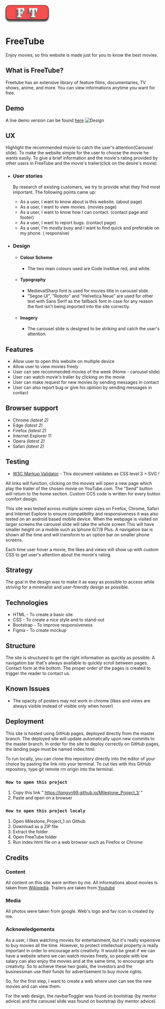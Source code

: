 [<img alt='FreeTube logo' src="assets/images/logo.png" style="margin: 0;position:relative;left:-1%;width:150px;">](#)

# FreeTube

Enjoy movies, so this website is made just for you to know the best movies.

## What is FreeTube?
Freetube has an extensive library of feature films, documentaries, TV shows, anime, and more. You can view informations anytime you want for free.

## Demo
A live demo version can be found
[here](https://longvn99.github.io/Milestone_Project_1/)
![Design](https://github.com/LongVN99/Milestone_Project_1/blob/a496c9ed26880e43e248fb220c388ca592c679a6/Mockups/Mockups.png)

## UX
Highlight the recommended movie to catch the user's attention(Carousel slide). To make the website simple for the user to choose the movie he wants easily. To give a brief information and the movie's rating provided by other users in FreeTube and the movie's trailer(click on the desire's movie).

- ### User stories
    By research of existing customers, we try to provide what they find most important. The following points came up:

    * As a user, I want to know about is this website. (about page)
    * As a user, I want to view movies. (movies page)
    * As a user, I want to know how I can contact. (contact page and footer)
    * As a user, I want to report bugs. (contact page)
    * As a user, I'm mostly busy and I want to find quick and preferable on my phone. ( responsive)

- ### Design
    - #### Colour Scheme
        -   The two main colours used are Code Insititue red, and white.
    -   #### Typography
        -   MedievalSharp font is used for movies title in carousel slide.
        -   "Segoe UI", "Roboto" and "Helvetica Neue" are used for other text with Sans Serif as the fallback font in case for any reason the font isn't being imported into the site correctly.
    -   #### Imagery
        -   The carousel slide is designed to be striking and catch the user's attention.


## Features

* Allow user to open this website on multiple device
* Allow user to view movies freely
* User can see recommended movies of the week (Home - carousel slide)
* User can watch movie's trailer by clicking on the movie
* User can make request for new movies by sending messages in contact
* User can also report bug or give his opinion by sending messages in contact


## Browser support

* Chrome *(latest 2)*
* Edge *(latest 2)*
* Firefox *(latest 2)*
* Internet Explorer 11
* Opera *(latest 2)*
* Safari *(latest 2)*

## Testing
* [W3C Markup Validator](https://jigsaw.w3.org/css-validator/#validate_by_input) - This document validates as CSS level 3 + SVG ! 

All links will function, clicking on the movies will open a new page which play the trailer of the chosen movie on YouTube.com. The "Send" button will return to the home section. Custom CCS code is written for every button comfort design.

This site was tested across multiple screen sizes on Firefox, Chrome, Safari and Internet Explore to ensure compatibility and responsiveness it was also tested on an android based mobile device. When the webpage is visited on larger screens the carousel slide will take the whole screen This will have smaller height on a mobile such as Iphone 6/7/8 Plus. A navigation bar is shown all the time and will transform to an option bar on smaller phone screens.

Each time user hover a movie, the likes and views will show up with custom CSS to get user's attention about the movie's rating.

## Strategy
The goal in the design was to make it as easy as possible to access while striving for a minimalist and user-friendly design as possible.

## Technologies
* HTML - To create a basic site
* CSS - To create a nice style and to stand-out
* Bootstrap - To improve responsiveness
* Figma - To create mockup

## Structure
The site is structured to get the right information as quickly as possible. A navigation bar that's always available to quickly scroll between pages. Contact form at the bottom. The proper order of the pages is created to trigger the reader to contact us.

## Known Issues
* The opacity of posters may not work in chrome (likes and views are always visible instead of visible only when hover)

## Deployment
This site is hosted using GitHub pages, deployed directly from the master branch. The deployed site will update automatically upon new commits to the master branch. In order for the site to deploy correctly on GitHub pages, the landing page must be named index.html.

To run locally, you  can clone this repository directly into the editor of your choice by pasting the link into your terminal. To cut ties with this GitHub repository, type git remote rm origin into the terminal.

### `How to open this project`
1. Copy this link " https://longvn99.github.io/Milestone_Project_1/ "
1. Paste and open on a browser

### `How to open this project localy`

1. Open Milestone_Project_1 on Github 
1. Download as a ZIP file
1. Extract the folder
1. Open FreeTube folder
1. Run index.html file on a web browser such as Firefox or Chrome

## Credits
### Content
All content on this site were written by me. All informations about movies is taken from [Wikipedia](https://www.wikipedia.org/). Trailers are taken from [Youtube](https://www.youtube.com/)

### Media
All photos were taken from google. Web's logo and fav icon is created by me.

### Acknowledgements
As a user, I likes watching movies for entertainment, but it's really expensive to buy movies all the time. However, to protect intellectual property is really important in order to encourage arts creativity. It would be great if we can have a website where we can watch movies freely, so people with low salary can also enjoy the movies and at the same time, to encourage arts creativity. So to achieve these two goals, the investors and the businessman use their funds for advertisement to buy movie rights.

So, for the first step, I want to create a web where user can see the new movies and can view them.

For the web design, the navbarToggler was found on bootstrap (by mentor advice) and the carousel slide was found on bootstrap (by mentor advice).


